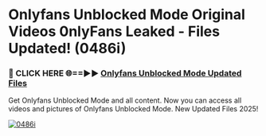 # Onlyfans Unblocked Mode Original Videos 0nlyFans Leaked - Files Updated! (0486i)

<h3>🔴 CLICK HERE 🌐==►► <a href="https://tinyurl.com/x26r9saj" rel="nofollow">Onlyfans Unblocked Mode Updated Files</a></h3>

Get Onlyfans Unblocked Mode and all content. Now you can access all videos and pictures of Onlyfans Unblocked Mode. New Updated Files 2025!

[![0486i](https://i.imgur.com/LkgZPqh.gif)](https://tinyurl.com/x26r9saj)
